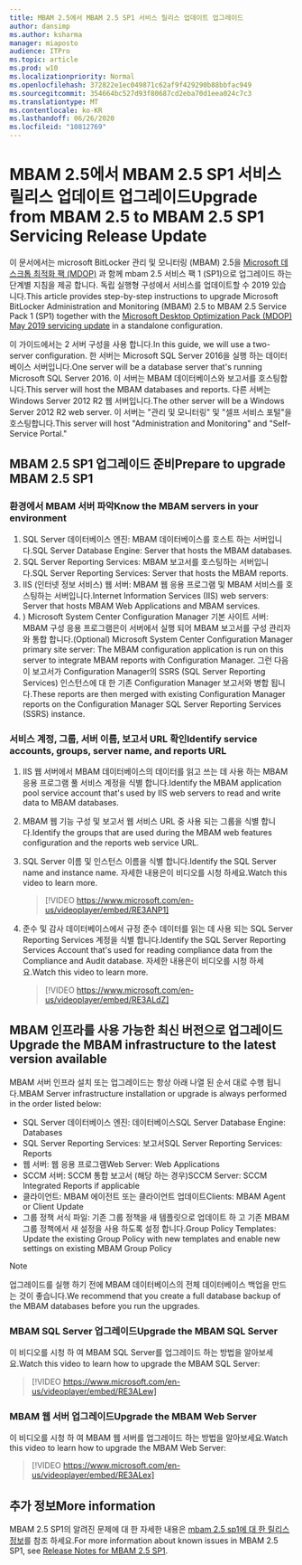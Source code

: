```yaml
---
title: MBAM 2.5에서 MBAM 2.5 SP1 서비스 릴리스 업데이트 업그레이드
author: dansimp
ms.author: ksharma
manager: miaposto
audience: ITPro
ms.topic: article
ms.prod: w10
ms.localizationpriority: Normal
ms.openlocfilehash: 372822e1ec049871c62af9f429290b88bbfac949
ms.sourcegitcommit: 354664bc527d93f80687cd2eba70d1eea024c7c3
ms.translationtype: MT
ms.contentlocale: ko-KR
ms.lasthandoff: 06/26/2020
ms.locfileid: "10812769"
---
```

# <span data-ttu-id="35341-102">MBAM 2.5에서 MBAM 2.5 SP1 서비스 릴리스 업데이트 업그레이드</span><span class="sxs-lookup"><span data-stu-id="35341-102">Upgrade from MBAM 2.5 to MBAM 2.5 SP1 Servicing Release Update</span></span>

<span data-ttu-id="35341-103">이 문서에서는 microsoft BitLocker 관리 및 모니터링 (MBAM) 2.5을 [Microsoft 데스크톱 최적화 팩 (MDOP)](https://support.microsoft.com/help/4505175/may-2019-servicing-release-for-microsoft-desktop-optimization-pack) 과 함께 mbam 2.5 서비스 팩 1 (SP1)으로 업그레이드 하는 단계별 지침을 제공 합니다. 독립 실행형 구성에서 서비스를 업데이트할 수 2019 있습니다.</span><span class="sxs-lookup"><span data-stu-id="35341-103">This article provides step-by-step instructions to upgrade Microsoft BitLocker Administration and Monitoring (MBAM) 2.5 to MBAM 2.5 Service Pack 1 (SP1) together with the [Microsoft Desktop Optimization Pack (MDOP) May 2019 servicing update](https://support.microsoft.com/help/4505175/may-2019-servicing-release-for-microsoft-desktop-optimization-pack) in a standalone configuration.</span></span>

<span data-ttu-id="35341-104">이 가이드에서는 2 서버 구성을 사용 합니다.</span><span class="sxs-lookup"><span data-stu-id="35341-104">In this guide, we will use a two-server configuration.</span></span> <span data-ttu-id="35341-105">한 서버는 Microsoft SQL Server 2016을 실행 하는 데이터베이스 서버입니다.</span><span class="sxs-lookup"><span data-stu-id="35341-105">One server will be a database server that's running Microsoft SQL Server 2016.</span></span> <span data-ttu-id="35341-106">이 서버는 MBAM 데이터베이스와 보고서를 호스팅합니다.</span><span class="sxs-lookup"><span data-stu-id="35341-106">This server will host the MBAM databases and reports.</span></span> <span data-ttu-id="35341-107">다른 서버는 Windows Server 2012 R2 웹 서버입니다.</span><span class="sxs-lookup"><span data-stu-id="35341-107">The other server will be a Windows Server 2012 R2 web server.</span></span> <span data-ttu-id="35341-108">이 서버는 "관리 및 모니터링" 및 "셀프 서비스 포털"을 호스팅합니다.</span><span class="sxs-lookup"><span data-stu-id="35341-108">This server will host "Administration and Monitoring" and "Self-Service Portal."</span></span>

## <span data-ttu-id="35341-109">MBAM 2.5 SP1 업그레이드 준비</span><span class="sxs-lookup"><span data-stu-id="35341-109">Prepare to upgrade MBAM 2.5 SP1</span></span>

### <span data-ttu-id="35341-110">환경에서 MBAM 서버 파악</span><span class="sxs-lookup"><span data-stu-id="35341-110">Know the MBAM servers in your environment</span></span>

1. <span data-ttu-id="35341-111">SQL Server 데이터베이스 엔진: MBAM 데이터베이스를 호스트 하는 서버입니다.</span><span class="sxs-lookup"><span data-stu-id="35341-111">SQL Server Database Engine: Server that hosts the MBAM databases.</span></span>
2. <span data-ttu-id="35341-112">SQL Server Reporting Services: MBAM 보고서를 호스팅하는 서버입니다.</span><span class="sxs-lookup"><span data-stu-id="35341-112">SQL Server Reporting Services: Server that hosts the MBAM reports.</span></span>
3. <span data-ttu-id="35341-113">IIS (인터넷 정보 서비스) 웹 서버: MBAM 웹 응용 프로그램 및 MBAM 서비스를 호스팅하는 서버입니다.</span><span class="sxs-lookup"><span data-stu-id="35341-113">Internet Information Services (IIS) web servers: Server that hosts MBAM Web Applications and MBAM services.</span></span>
4. <span data-ttu-id="35341-114">) Microsoft System Center Configuration Manager 기본 사이트 서버: MBAM 구성 응용 프로그램은이 서버에서 실행 되어 MBAM 보고서를 구성 관리자와 통합 합니다.</span><span class="sxs-lookup"><span data-stu-id="35341-114">(Optional) Microsoft System Center Configuration Manager primary site server: The MBAM configuration application is run on this server to integrate MBAM reports with Configuration Manager.</span></span> <span data-ttu-id="35341-115">그런 다음이 보고서가 Configuration Manager의 SSRS (SQL Server Reporting Services) 인스턴스에 대 한 기존 Configuration Manager 보고서와 병합 됩니다.</span><span class="sxs-lookup"><span data-stu-id="35341-115">These reports are then merged with existing Configuration Manager reports on the Configuration Manager SQL Server Reporting Services (SSRS) instance.</span></span>

### <span data-ttu-id="35341-116">서비스 계정, 그룹, 서버 이름, 보고서 URL 확인</span><span class="sxs-lookup"><span data-stu-id="35341-116">Identify service accounts, groups, server name, and reports URL</span></span>

1. <span data-ttu-id="35341-117">IIS 웹 서버에서 MBAM 데이터베이스의 데이터를 읽고 쓰는 데 사용 하는 MBAM 응용 프로그램 풀 서비스 계정을 식별 합니다.</span><span class="sxs-lookup"><span data-stu-id="35341-117">Identify the MBAM application pool service account that's used by IIS web servers to read and write data to MBAM databases.</span></span>
2. <span data-ttu-id="35341-118">MBAM 웹 기능 구성 및 보고서 웹 서비스 URL 중 사용 되는 그룹을 식별 합니다.</span><span class="sxs-lookup"><span data-stu-id="35341-118">Identify the groups that are used during the MBAM web features configuration and the reports web service URL.</span></span>
3. <span data-ttu-id="35341-119">SQL Server 이름 및 인스턴스 이름을 식별 합니다.</span><span class="sxs-lookup"><span data-stu-id="35341-119">Identify the SQL Server name and instance name.</span></span> <span data-ttu-id="35341-120">자세한 내용은이 비디오를 시청 하세요.</span><span class="sxs-lookup"><span data-stu-id="35341-120">Watch this video to learn more.</span></span>

    > [!VIDEO https://www.microsoft.com/en-us/videoplayer/embed/RE3ANP1]

4. <span data-ttu-id="35341-121">준수 및 감사 데이터베이스에서 규정 준수 데이터를 읽는 데 사용 되는 SQL Server Reporting Services 계정을 식별 합니다.</span><span class="sxs-lookup"><span data-stu-id="35341-121">Identify the SQL Server Reporting Services Account that's used for reading compliance data from the Compliance and Audit database.</span></span> <span data-ttu-id="35341-122">자세한 내용은이 비디오를 시청 하세요.</span><span class="sxs-lookup"><span data-stu-id="35341-122">Watch this video to learn more.</span></span>

    > [!VIDEO https://www.microsoft.com/en-us/videoplayer/embed/RE3ALdZ]

## <span data-ttu-id="35341-123">MBAM 인프라를 사용 가능한 최신 버전으로 업그레이드</span><span class="sxs-lookup"><span data-stu-id="35341-123">Upgrade the MBAM infrastructure to the latest version available</span></span>

<span data-ttu-id="35341-124">MBAM 서버 인프라 설치 또는 업그레이드는 항상 아래 나열 된 순서 대로 수행 됩니다.</span><span class="sxs-lookup"><span data-stu-id="35341-124">MBAM Server infrastructure installation or upgrade is always performed in the order listed below:</span></span>

- <span data-ttu-id="35341-125">SQL Server 데이터베이스 엔진: 데이터베이스</span><span class="sxs-lookup"><span data-stu-id="35341-125">SQL Server Database Engine: Databases</span></span>
- <span data-ttu-id="35341-126">SQL Server Reporting Services: 보고서</span><span class="sxs-lookup"><span data-stu-id="35341-126">SQL Server Reporting Services: Reports</span></span>
- <span data-ttu-id="35341-127">웹 서버: 웹 응용 프로그램</span><span class="sxs-lookup"><span data-stu-id="35341-127">Web Server: Web Applications</span></span>
- <span data-ttu-id="35341-128">SCCM 서버: SCCM 통합 보고서 (해당 하는 경우)</span><span class="sxs-lookup"><span data-stu-id="35341-128">SCCM Server: SCCM Integrated Reports if applicable</span></span>
- <span data-ttu-id="35341-129">클라이언트: MBAM 에이전트 또는 클라이언트 업데이트</span><span class="sxs-lookup"><span data-stu-id="35341-129">Clients: MBAM Agent or Client Update</span></span>
- <span data-ttu-id="35341-130">그룹 정책 서식 파일: 기존 그룹 정책을 새 템플릿으로 업데이트 하 고 기존 MBAM 그룹 정책에서 새 설정을 사용 하도록 설정 합니다.</span><span class="sxs-lookup"><span data-stu-id="35341-130">Group Policy Templates: Update the existing Group Policy with new templates and enable new settings on existing MBAM Group Policy</span></span>

> [!NOTE]
> <span data-ttu-id="35341-131">업그레이드를 실행 하기 전에 MBAM 데이터베이스의 전체 데이터베이스 백업을 만드는 것이 좋습니다.</span><span class="sxs-lookup"><span data-stu-id="35341-131">We recommend that you create a full database backup of the MBAM databases before you run the upgrades.</span></span>

### <span data-ttu-id="35341-132">MBAM SQL Server 업그레이드</span><span class="sxs-lookup"><span data-stu-id="35341-132">Upgrade the MBAM SQL Server</span></span>

<span data-ttu-id="35341-133">이 비디오를 시청 하 여 MBAM SQL Server를 업그레이드 하는 방법을 알아보세요.</span><span class="sxs-lookup"><span data-stu-id="35341-133">Watch this video to learn how to upgrade the MBAM SQL Server:</span></span>

   > [!VIDEO https://www.microsoft.com/en-us/videoplayer/embed/RE3ALew]

### <span data-ttu-id="35341-134">MBAM 웹 서버 업그레이드</span><span class="sxs-lookup"><span data-stu-id="35341-134">Upgrade the MBAM Web Server</span></span>

<span data-ttu-id="35341-135">이 비디오를 시청 하 여 MBAM 웹 서버를 업그레이드 하는 방법을 알아보세요.</span><span class="sxs-lookup"><span data-stu-id="35341-135">Watch this video to learn how to upgrade the MBAM Web Server:</span></span>

   > [!VIDEO https://www.microsoft.com/en-us/videoplayer/embed/RE3ALex]

## <span data-ttu-id="35341-136">추가 정보</span><span class="sxs-lookup"><span data-stu-id="35341-136">More information</span></span>

<span data-ttu-id="35341-137">MBAM 2.5 SP1의 알려진 문제에 대 한 자세한 내용은 [mbam 2.5 sp1에 대 한 릴리스 정보](https://docs.microsoft.com/microsoft-desktop-optimization-pack/mbam-v25/release-notes-for-mbam-25-sp1)를 참조 하세요.</span><span class="sxs-lookup"><span data-stu-id="35341-137">For more information about known issues in MBAM 2.5 SP1, see [Release Notes for MBAM 2.5 SP1](https://docs.microsoft.com/microsoft-desktop-optimization-pack/mbam-v25/release-notes-for-mbam-25-sp1).</span></span>
